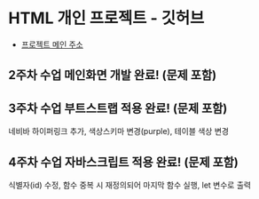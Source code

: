 # HTML 개인 프로젝트 - 깃허브
- [프로젝트 메인 주소](https://github.com/Humilitas4537/Web_myCreate_Reverse1999)
## 2주차 수업 메인화면 개발 완료! (문제 포함)
## 3주차 수업 부트스트랩 적용 완료! (문제 포함)
네비바 하이퍼링크 추가, 색상스키마 변경(purple), 테이블 색상 변경
## 4주차 수업 자바스크립트 적용 완료! (문제 포함)
식별자(id) 수정, 함수 중복 시 재정의되어 마지막 함수 실행, let 변수로 출력